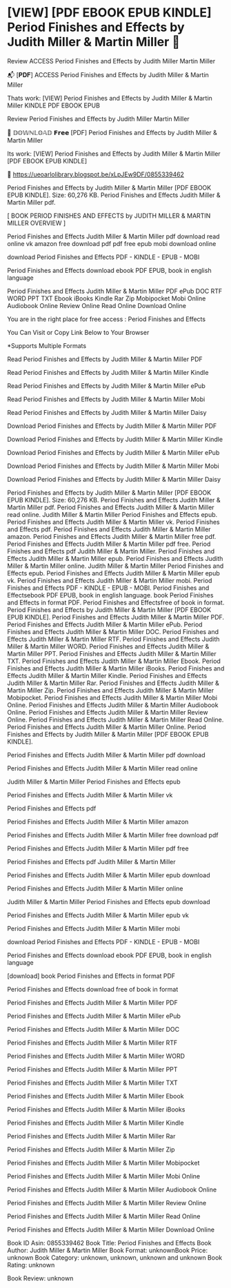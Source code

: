# [VIEW] [PDF EBOOK EPUB KINDLE] Period Finishes and Effects by  Judith Miller &  Martin Miller 💌
Review ACCESS Period Finishes and Effects by Judith Miller Martin Miller

📬 [𝐏𝐃𝐅] ACCESS Period Finishes and Effects by Judith Miller & Martin Miller

Thats work: [VIEW] Period Finishes and Effects by Judith Miller & Martin Miller KINDLE PDF EBOOK EPUB


Review Period Finishes and Effects by Judith Miller Martin Miller

💌 𝔻𝕆𝕎ℕ𝕃𝕆𝔸𝔻 𝗙𝗿𝗲𝗲 [PDF] Period Finishes and Effects by Judith Miller & Martin Miller

Its work: [VIEW] Period Finishes and Effects by Judith Miller & Martin Miller [PDF EBOOK EPUB KINDLE]



👋 https://ueoarlolibrary.blogspot.be/xLpJEw9DF/0855339462



Period Finishes and Effects by Judith Miller & Martin Miller [PDF EBOOK EPUB KINDLE]. Size: 60,276 KB. Period Finishes and Effects Judith Miller & Martin Miller pdf.

[ BOOK PERIOD FINISHES AND EFFECTS by JUDITH MILLER & MARTIN MILLER OVERVIEW ]

Period Finishes and Effects Judith Miller & Martin Miller pdf download read online vk amazon free download pdf pdf free epub mobi download online

download Period Finishes and Effects PDF - KINDLE - EPUB - MOBI

Period Finishes and Effects download ebook PDF EPUB, book in english language

Period Finishes and Effects Judith Miller & Martin Miller PDF ePub DOC RTF WORD PPT TXT Ebook iBooks Kindle Rar Zip Mobipocket Mobi Online Audiobook Online Review Online Read Online Download Online

You are in the right place for free access : Period Finishes and Effects

You Can Visit or Copy Link Below to Your Browser

*Supports Multiple Formats

Read Period Finishes and Effects by Judith Miller & Martin Miller PDF

Read Period Finishes and Effects by Judith Miller & Martin Miller Kindle

Read Period Finishes and Effects by Judith Miller & Martin Miller ePub

Read Period Finishes and Effects by Judith Miller & Martin Miller Mobi

Read Period Finishes and Effects by Judith Miller & Martin Miller Daisy

Download Period Finishes and Effects by Judith Miller & Martin Miller PDF

Download Period Finishes and Effects by Judith Miller & Martin Miller Kindle

Download Period Finishes and Effects by Judith Miller & Martin Miller ePub

Download Period Finishes and Effects by Judith Miller & Martin Miller Mobi

Download Period Finishes and Effects by Judith Miller & Martin Miller Daisy

Period Finishes and Effects by Judith Miller & Martin Miller [PDF EBOOK EPUB KINDLE]. Size: 60,276 KB. Period Finishes and Effects Judith Miller & Martin Miller pdf. Period Finishes and Effects Judith Miller & Martin Miller read online. Judith Miller & Martin Miller Period Finishes and Effects epub. Period Finishes and Effects Judith Miller & Martin Miller vk. Period Finishes and Effects pdf. Period Finishes and Effects Judith Miller & Martin Miller amazon. Period Finishes and Effects Judith Miller & Martin Miller free pdf. Period Finishes and Effects Judith Miller & Martin Miller pdf free. Period Finishes and Effects pdf Judith Miller & Martin Miller. Period Finishes and Effects Judith Miller & Martin Miller epub. Period Finishes and Effects Judith Miller & Martin Miller online. Judith Miller & Martin Miller Period Finishes and Effects epub. Period Finishes and Effects Judith Miller & Martin Miller epub vk. Period Finishes and Effects Judith Miller & Martin Miller mobi. Period Finishes and Effects PDF - KINDLE - EPUB - MOBI. Period Finishes and Effectsebook PDF EPUB, book in english language. book Period Finishes and Effects in format PDF. Period Finishes and Effectsfree of book in format. Period Finishes and Effects by Judith Miller & Martin Miller [PDF EBOOK EPUB KINDLE]. Period Finishes and Effects Judith Miller & Martin Miller PDF. Period Finishes and Effects Judith Miller & Martin Miller ePub. Period Finishes and Effects Judith Miller & Martin Miller DOC. Period Finishes and Effects Judith Miller & Martin Miller RTF. Period Finishes and Effects Judith Miller & Martin Miller WORD. Period Finishes and Effects Judith Miller & Martin Miller PPT. Period Finishes and Effects Judith Miller & Martin Miller TXT. Period Finishes and Effects Judith Miller & Martin Miller Ebook. Period Finishes and Effects Judith Miller & Martin Miller iBooks. Period Finishes and Effects Judith Miller & Martin Miller Kindle. Period Finishes and Effects Judith Miller & Martin Miller Rar. Period Finishes and Effects Judith Miller & Martin Miller Zip. Period Finishes and Effects Judith Miller & Martin Miller Mobipocket. Period Finishes and Effects Judith Miller & Martin Miller Mobi Online. Period Finishes and Effects Judith Miller & Martin Miller Audiobook Online. Period Finishes and Effects Judith Miller & Martin Miller Review Online. Period Finishes and Effects Judith Miller & Martin Miller Read Online. Period Finishes and Effects Judith Miller & Martin Miller Online. Period Finishes and Effects by Judith Miller & Martin Miller [PDF EBOOK EPUB KINDLE].

Period Finishes and Effects Judith Miller & Martin Miller pdf download

Period Finishes and Effects Judith Miller & Martin Miller read online

Judith Miller & Martin Miller Period Finishes and Effects epub

Period Finishes and Effects Judith Miller & Martin Miller vk

Period Finishes and Effects pdf

Period Finishes and Effects Judith Miller & Martin Miller amazon

Period Finishes and Effects Judith Miller & Martin Miller free download pdf

Period Finishes and Effects Judith Miller & Martin Miller pdf free

Period Finishes and Effects pdf Judith Miller & Martin Miller

Period Finishes and Effects Judith Miller & Martin Miller epub download

Period Finishes and Effects Judith Miller & Martin Miller online

Judith Miller & Martin Miller Period Finishes and Effects epub download

Period Finishes and Effects Judith Miller & Martin Miller epub vk

Period Finishes and Effects Judith Miller & Martin Miller mobi

download Period Finishes and Effects PDF - KINDLE - EPUB - MOBI

Period Finishes and Effects download ebook PDF EPUB, book in english language

[download] book Period Finishes and Effects in format PDF

Period Finishes and Effects download free of book in format

Period Finishes and Effects Judith Miller & Martin Miller PDF

Period Finishes and Effects Judith Miller & Martin Miller ePub

Period Finishes and Effects Judith Miller & Martin Miller DOC

Period Finishes and Effects Judith Miller & Martin Miller RTF

Period Finishes and Effects Judith Miller & Martin Miller WORD

Period Finishes and Effects Judith Miller & Martin Miller PPT

Period Finishes and Effects Judith Miller & Martin Miller TXT

Period Finishes and Effects Judith Miller & Martin Miller Ebook

Period Finishes and Effects Judith Miller & Martin Miller iBooks

Period Finishes and Effects Judith Miller & Martin Miller Kindle

Period Finishes and Effects Judith Miller & Martin Miller Rar

Period Finishes and Effects Judith Miller & Martin Miller Zip

Period Finishes and Effects Judith Miller & Martin Miller Mobipocket

Period Finishes and Effects Judith Miller & Martin Miller Mobi Online

Period Finishes and Effects Judith Miller & Martin Miller Audiobook Online

Period Finishes and Effects Judith Miller & Martin Miller Review Online

Period Finishes and Effects Judith Miller & Martin Miller Read Online

Period Finishes and Effects Judith Miller & Martin Miller Download Online

Book ID Asin: 0855339462
Book Title: Period Finishes and Effects
Book Author: Judith Miller & Martin Miller
Book Format: unknownBook Price: unknown
Book Category: unknown, unknown, unknown and unknown
Book Rating: unknown

Book Review: unknown
